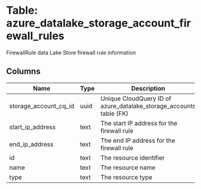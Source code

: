 
# Table: azure_datalake_storage_account_firewall_rules
FirewallRule data Lake Store firewall rule information
## Columns
| Name        | Type           | Description  |
| ------------- | ------------- | -----  |
|storage_account_cq_id|uuid|Unique CloudQuery ID of azure_datalake_storage_accounts table (FK)|
|start_ip_address|text|The start IP address for the firewall rule|
|end_ip_address|text|The end IP address for the firewall rule|
|id|text|The resource identifier|
|name|text|The resource name|
|type|text|The resource type|
